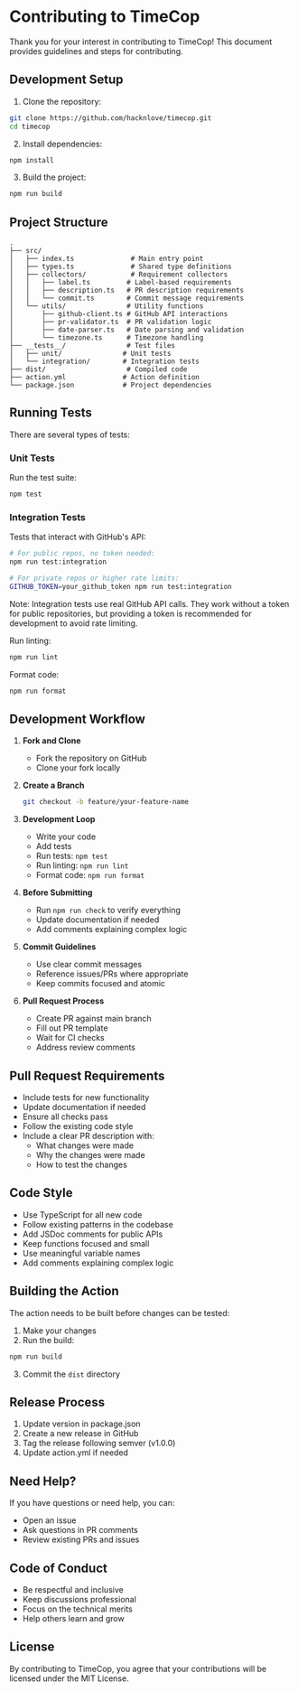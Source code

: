# Contributing to TimeCop

Thank you for your interest in contributing to TimeCop! This document provides guidelines and steps for contributing.

## Development Setup

1. Clone the repository:

```bash
git clone https://github.com/hacknlove/timecop.git
cd timecop
```

2. Install dependencies:

```bash
npm install
```

3. Build the project:

```bash
npm run build
```

## Project Structure

```
.
├── src/
│   ├── index.ts              # Main entry point
│   ├── types.ts              # Shared type definitions
│   ├── collectors/           # Requirement collectors
│   │   ├── label.ts         # Label-based requirements
│   │   ├── description.ts   # PR description requirements
│   │   └── commit.ts        # Commit message requirements
│   └── utils/               # Utility functions
│       ├── github-client.ts # GitHub API interactions
│       ├── pr-validator.ts  # PR validation logic
│       ├── date-parser.ts   # Date parsing and validation
│       └── timezone.ts      # Timezone handling
├── __tests__/               # Test files
│   ├── unit/               # Unit tests
│   └── integration/        # Integration tests
├── dist/                    # Compiled code
├── action.yml              # Action definition
└── package.json            # Project dependencies
```

## Running Tests

There are several types of tests:

### Unit Tests

Run the test suite:

```bash
npm test
```

### Integration Tests

Tests that interact with GitHub's API:

```bash
# For public repos, no token needed:
npm run test:integration

# For private repos or higher rate limits:
GITHUB_TOKEN=your_github_token npm run test:integration
```

Note: Integration tests use real GitHub API calls. They work without a token for public repositories,
but providing a token is recommended for development to avoid rate limiting.

Run linting:

```bash
npm run lint
```

Format code:

```bash
npm run format
```

## Development Workflow

1. **Fork and Clone**

   - Fork the repository on GitHub
   - Clone your fork locally

2. **Create a Branch**

   ```bash
   git checkout -b feature/your-feature-name
   ```

3. **Development Loop**

   - Write your code
   - Add tests
   - Run tests: `npm test`
   - Run linting: `npm run lint`
   - Format code: `npm run format`

4. **Before Submitting**

   - Run `npm run check` to verify everything
   - Update documentation if needed
   - Add comments explaining complex logic

5. **Commit Guidelines**

   - Use clear commit messages
   - Reference issues/PRs where appropriate
   - Keep commits focused and atomic

6. **Pull Request Process**
   - Create PR against main branch
   - Fill out PR template
   - Wait for CI checks
   - Address review comments

## Pull Request Requirements

- Include tests for new functionality
- Update documentation if needed
- Ensure all checks pass
- Follow the existing code style
- Include a clear PR description with:
  - What changes were made
  - Why the changes were made
  - How to test the changes

## Code Style

- Use TypeScript for all new code
- Follow existing patterns in the codebase
- Add JSDoc comments for public APIs
- Keep functions focused and small
- Use meaningful variable names
- Add comments explaining complex logic

## Building the Action

The action needs to be built before changes can be tested:

1. Make your changes
2. Run the build:

```bash
npm run build
```

3. Commit the `dist` directory

## Release Process

1. Update version in package.json
2. Create a new release in GitHub
3. Tag the release following semver (v1.0.0)
4. Update action.yml if needed

## Need Help?

If you have questions or need help, you can:

- Open an issue
- Ask questions in PR comments
- Review existing PRs and issues

## Code of Conduct

- Be respectful and inclusive
- Keep discussions professional
- Focus on the technical merits
- Help others learn and grow

## License

By contributing to TimeCop, you agree that your contributions will be licensed under the MIT License.
